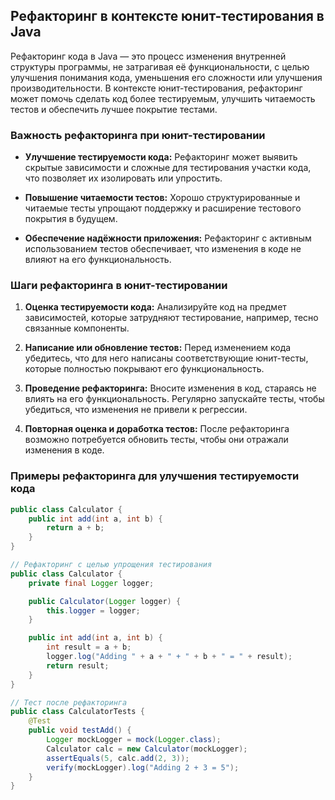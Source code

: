 ## Рефакторинг в контексте юнит-тестирования в Java

Рефакторинг кода в Java — это процесс изменения внутренней структуры программы, не затрагивая её функциональности, с целью улучшения понимания кода, уменьшения его сложности или улучшения производительности. В контексте юнит-тестирования, рефакторинг может помочь сделать код более тестируемым, улучшить читаемость тестов и обеспечить лучшее покрытие тестами.

### Важность рефакторинга при юнит-тестировании

- **Улучшение тестируемости кода:** Рефакторинг может выявить скрытые зависимости и сложные для тестирования участки кода, что позволяет их изолировать или упростить.

- **Повышение читаемости тестов:** Хорошо структурированные и читаемые тесты упрощают поддержку и расширение тестового покрытия в будущем.

- **Обеспечение надёжности приложения:** Рефакторинг с активным использованием тестов обеспечивает, что изменения в коде не влияют на его функциональность.

### Шаги рефакторинга в юнит-тестировании

1. **Оценка тестируемости кода:** Анализируйте код на предмет зависимостей, которые затрудняют тестирование, например, тесно связанные компоненты.

2. **Написание или обновление тестов:** Перед изменением кода убедитесь, что для него написаны соответствующие юнит-тесты, которые полностью покрывают его функциональность.

3. **Проведение рефакторинга:** Вносите изменения в код, стараясь не влиять на его функциональность. Регулярно запускайте тесты, чтобы убедиться, что изменения не привели к регрессии.

4. **Повторная оценка и доработка тестов:** После рефакторинга возможно потребуется обновить тесты, чтобы они отражали изменения в коде.

### Примеры рефакторинга для улучшения тестируемости кода

```java
public class Calculator {
    public int add(int a, int b) {
        return a + b;
    }
}

// Рефакторинг с целью упрощения тестирования
public class Calculator {
    private final Logger logger;

    public Calculator(Logger logger) {
        this.logger = logger;
    }

    public int add(int a, int b) {
        int result = a + b;
        logger.log("Adding " + a + " + " + b + " = " + result);
        return result;
    }
}

// Тест после рефакторинга
public class CalculatorTests {
    @Test
    public void testAdd() {
        Logger mockLogger = mock(Logger.class);
        Calculator calc = new Calculator(mockLogger);
        assertEquals(5, calc.add(2, 3));
        verify(mockLogger).log("Adding 2 + 3 = 5");
    }
}
```

